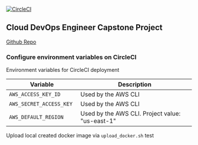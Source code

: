 [![CircleCI](https://circleci.com/gh/JeamBeamCim/Cloud-DevOps-Engineer-Capstone.svg?style=svg)](https://circleci.com/gh/JeamBeamCim/Cloud-DevOps-Engineer-Capstone)
## Cloud DevOps Engineer Capstone Project

[Github Repo](https://github.com/JeamBeamCim/Cloud-DevOps-Engineer-Capstone)

### Configure environment variables on CircleCI

Environment variables for CircleCI deployment

| Variable                 | Description                                     |
| ------------------------ |-------------------------------------------------|
| `AWS_ACCESS_KEY_ID`      | Used by the AWS CLI                             |
| `AWS_SECRET_ACCESS_KEY ` | Used by the AWS CLI                             |
| `AWS_DEFAULT_REGION`     | Used by the AWS CLI. Project value: "us-east-1" |

Upload local created docker image via `upload_docker.sh`
test